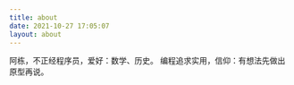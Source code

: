 ```yaml
---
title: about
date: 2021-10-27 17:05:07
layout: about
---
```


阿栋，不正经程序员，爱好：数学、历史。
编程追求实用，信仰：有想法先做出原型再说。

